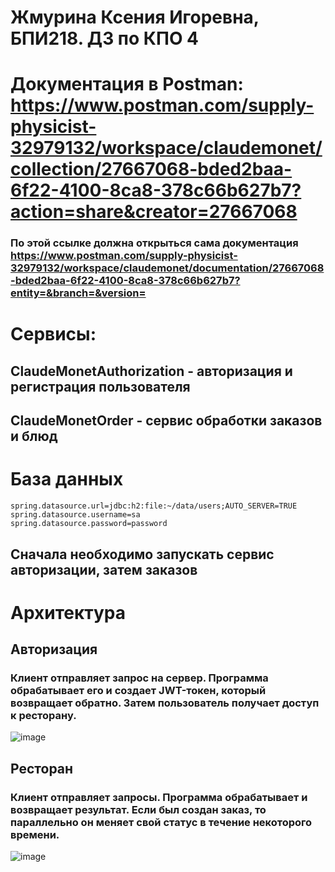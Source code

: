 # Жмурина Ксения Игоревна, БПИ218. ДЗ по КПО 4
# Документация в Postman: https://www.postman.com/supply-physicist-32979132/workspace/claudemonet/collection/27667068-bded2baa-6f22-4100-8ca8-378c66b627b7?action=share&creator=27667068
### По этой ссылке должна открыться сама документация https://www.postman.com/supply-physicist-32979132/workspace/claudemonet/documentation/27667068-bded2baa-6f22-4100-8ca8-378c66b627b7?entity=&branch=&version=
# Сервисы:
## ClaudeMonetAuthorization - авторизация и регистрация пользователя
## ClaudeMonetOrder - сервис обработки заказов и блюд
# База данных
```
spring.datasource.url=jdbc:h2:file:~/data/users;AUTO_SERVER=TRUE
spring.datasource.username=sa
spring.datasource.password=password
```
## Сначала необходимо запускать сервис авторизации, затем заказов
# Архитектура
## Авторизация
### Клиент отправляет запрос на сервер. Программа обрабатывает его и создает JWT-токен, который возвращает обратно. Затем пользователь получает доступ к ресторану.
![image](https://github.com/Jaklbela/RestaurantMicroservices/assets/60582691/af3324cf-e8a3-4cd8-834e-d13446f70f71)
## Ресторан
### Клиент отправляет запросы. Программа обрабатывает и возвращает результат. Если был создан заказ, то параллельно он меняет свой статус в течение некоторого времени.
![image](https://github.com/Jaklbela/RestaurantMicroservices/assets/60582691/3d7d4b84-e7c5-408f-8342-8140bf2d2e15)

